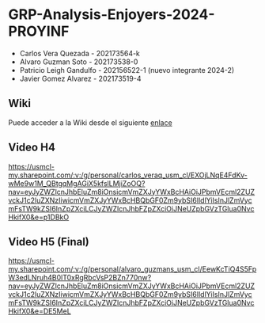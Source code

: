 # GRP-Analysis-Enjoyers-2024-PROYINF

- Carlos Vera Quezada - 202173564-k
- Alvaro Guzman Soto - 202173538-0
- Patricio Leigh Gandulfo - 202156522-1 (nuevo integrante 2024-2)
- Javier Gomez Alvarez - 202173519-4
  
## Wiki

Puede acceder a la Wiki desde el siguiente [enlace](https://github.com/LaCalmaInc/GRP-Analysis-Enjoyers-2024-PROYINF/wiki)

## Video H4

https://usmcl-my.sharepoint.com/:v:/g/personal/carlos_veraq_usm_cl/EXOjLNqE4FdKv-wMe9w1M_QBtgqMgAGiX5kfslLMjiZoOQ?nav=eyJyZWZlcnJhbEluZm8iOnsicmVmZXJyYWxBcHAiOiJPbmVEcml2ZUZvckJ1c2luZXNzIiwicmVmZXJyYWxBcHBQbGF0Zm9ybSI6IldlYiIsInJlZmVycmFsTW9kZSI6InZpZXciLCJyZWZlcnJhbFZpZXciOiJNeUZpbGVzTGlua0NvcHkifX0&e=p1DBkO


## Video H5 (Final)
https://usmcl-my.sharepoint.com/:v:/g/personal/alvaro_guzmans_usm_cl/EewKcTiQ4S5FpW3edLNruh4B0lT0xRgRbcVsP2BZn770nw?nav=eyJyZWZlcnJhbEluZm8iOnsicmVmZXJyYWxBcHAiOiJPbmVEcml2ZUZvckJ1c2luZXNzIiwicmVmZXJyYWxBcHBQbGF0Zm9ybSI6IldlYiIsInJlZmVycmFsTW9kZSI6InZpZXciLCJyZWZlcnJhbFZpZXciOiJNeUZpbGVzTGlua0NvcHkifX0&e=DE5MeL


